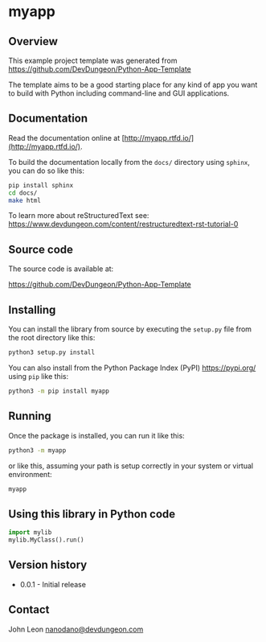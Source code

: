# myapp

## Overview

This example project template was generated from
https://github.com/DevDungeon/Python-App-Template

The template aims to be a good starting place for
any kind of app you want to build with Python including
command-line and GUI applications.

## Documentation

Read the documentation online at
[http://myapp.rtfd.io/](http://myapp.rtfd.io/).

To build the documentation locally from the `docs/`
directory using `sphinx`, you can do so like this:

```bash
pip install sphinx
cd docs/
make html
```

To learn more about reStructuredText see:
https://www.devdungeon.com/content/restructuredtext-rst-tutorial-0

## Source code

The source code is available at:

https://github.com/DevDungeon/Python-App-Template

## Installing

You can install the library from source
by executing the `setup.py` file
from the root directory like this:

```bash
python3 setup.py install
```

You can also install from the Python Package Index (PyPI)
https://pypi.org/ using `pip` like this:

```bash
python3 -m pip install myapp
```

## Running

Once the package is installed, you can run it like this:

```bash
python3 -m myapp
```

or like this, assuming your path is setup correctly
in your system or virtual environment:

```bash
myapp
```

## Using this library in Python code

```python
import mylib
mylib.MyClass().run()
```

## Version history

- 0.0.1 - Initial release

<!--
## License
-->

## Contact

John Leon nanodano@devdungeon.com
